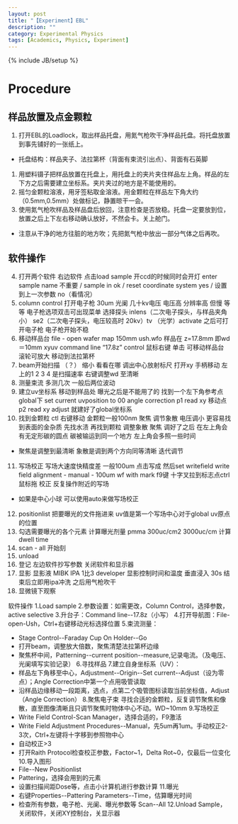 ```yaml
---
layout: post
title: "【Experiment】EBL"
description: ""
category: Experimental Physics
tags: [Academics, Physics, Experiment]
---
```

{% include JB/setup %}

# Procedure

## 样品放置及点金颗粒
1. 打开EBL的Loadlock，取出样品托盘，用氮气枪吹干净样品托盘。将托盘放置到事先铺好的一张纸上。
* 托盘结构：样品夹子、法拉第杯（背面有束流引出点）、背面有石英脚
1. 用塑料镊子把样品放置在托盘上，用托盘上的夹片夹住样品左上角。样品的左下方之后需要建立坐标系。夹片夹过的地方是不能使用的。
1. 摇匀金颗粒溶液，用牙签粘取金溶液。用金颗粒在样品左下角大约（0.5mm,0.5mm）处做标记，静置晾干一会。
1. 使用氮气枪吹样品及样品盘后放回，注意检查是否放稳。托盘一定要放到位，放置之后上下左右移动确认放好，不然会卡。关上舱门。
* 注意从干净的地方往脏的地方吹；先把氮气枪中放出一部分气体之后再吹。

## 软件操作


4. 打开两个软件 右边软件 点击load sample 开ccd的时候同时会开灯 enter sample name 不重要 / sample in ok / reset coordinate system yes / 设置到上一次参数 no（看情况）
5. column control 打开电子枪 30um 光阑 几十kv电压 电压高 分辨率高 但慢 等等 电子枪选项双击可出现菜单 选择探头 inlens（二次电子探头，与样品夹角小） se2（二次电子探头，电压较高时 20kv）tv （光学）activate 之后可打开电子枪 电子枪开始不稳
6. 移动样品台 file - open wafer map 150mm ush.wfo 样品在 z=17.8mm 即wd＝10mm xyuv command line “17.8z” control 鼠标右键 单击 可移动样品台 滚轮可放大 移动到法拉第杯
7. beam开始扫描 （？） 缩小 看看在哪 调出中心放射标尺 打开xy 手柄移动 左上的1 2 3 4 是扫描速率 右键调整wd 至清晰
8. 测量束流 多测几次 一般后两位波动 
9. 建立uv坐标系 移动到样品处 曝光之后是不能用了的 找到一个左下角参考点 global下 set current uvposition to 00   angle correction p1 read xy 移动点 p2 read xy adjust 就建好了global坐标系 
10. 找到金颗粒 ctl 右键移动 金颗粒一般100nm 聚焦 调节象散 电压调小 更容易找到表面的金杂质 先找水渍 再找到颗粒 调整象散 聚焦 调好了之后 在左上角会有无定形碳的圆点 碳被输运到同一个地方 左上角会多照一些时间  
* 聚焦是调整到最清晰 象散是调到两个方向同等清晰 迭代调节
11. 写场校正 写场大速度快精度差 一般100um 点击写成 然后set writefield write field alignment - manual - 100um wf with mark f9键 十字叉拉到标志点ctrl 鼠标拖 校正 反复操作附近的写场
* 如果是中心小球 可以使用auto来做写场校正
12. positionlist 把要曝光的文件拖进来 uv值是第一个写场中心对于global uv原点的位置
13. 勾选需要曝光的各个元素 计算曝光剂量 pmma 300uc/cm2 3000uc/cm 计算dwell time
14. scan - all 开始刻
15. unload
16. 登记 左边软件抄写参数 关闭软件和显示器
17. 显影 显影液 MIBK IPA 1比3 developer 显影控制时间和温度 垂直浸入 30s 结束后立即用ipa冲洗 之后用气枪吹干
18. 显微镜下观察

软件操作
1.Load sample 
2.参数设置：如需更改，Column Control，选择参数， active selective
3.升台子：Command line--17.8z（小写）
4.打开导航图：File-open-Ush，Ctrl+右键移动光标选择位置
5.束流测量：
* Stage Control--Faraday Cup On Holder--Go
* 打开beam，调整放大倍数，聚焦清楚法拉第杯边缘
* 聚焦杯中间，Patterning--current position--measure,记录电流。（及电压、光阑填写实验记录）
6.寻找样品
7.建立自身坐标系（UV）：
* 样品左下角移至中心，Adjustment--Origin--Set current--Adjust（设为零点）；Angle Correction中第一个点用吸管读取
* 沿样品边缘移动一段距离，选点，点第二个吸管图标读取当前坐标值，Adjust（Angle Correction）
8.聚焦电子束
寻找合适的金颗粒，反复调节聚焦和像散，直至图像清晰且只调节聚焦时物体中心不动。WD~10mm
9.写场校正
* Write Field Control-Scan Manager，选择合适的，F9激活
* Write Field Adjustment Procedures--Manual，先5um再1um。手动校正2-3次，Ctrl+左键将十字移到参照物中心
* 自动校正>3
* 打开Raith Protocol检查校正参数，Factor~1，Delta Rot~0，仅最后一位变化
10.导入图形
* File--New Positionlist
* Pattering，选择会用到的元素
* 设置扫描间距Dose等，点击小计算机进行参数计算
11.曝光
* 右键Properties--Pattering Parameters--Time，估算曝光时间
* 检查所有参数，电子枪、光阑、曝光参数等
Scan--All
12.Unload Sample，关闭软件，关闭XY控制台，关显示器
